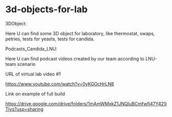 # 3d-objects-for-lab
3DObject:

Here U can find some 3D object for laboratory,
like thermostat, swaps, petries, tests for yeasts, tests for candida.



Podcasts_Candida_LNU:

Here U can find podcast videos created by our team according to LNU-team scenario

URL of virtual lab video #1

https://www.youtube.com/watch?v=0yKGOcHrLN8


Link on example of full build

https://drive.google.com/drive/folders/1mAmWMxkZ1JNQluBCmfwfi47Y421iTIys?usp=sharing


